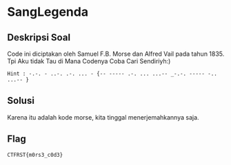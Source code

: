 # SangLegenda

## Deskripsi Soal

Code ini diciptakan oleh Samuel F.B. Morse dan Alfred Vail pada tahun 1835. Tpi Aku tidak Tau di Mana Codenya Coba Cari Sendiriyh:)

    Hint : -.-. - ..-. .-. ... - {-- ----- .-. ... ...-- _-.-. ----- -.. ...-- }



## Solusi

Karena itu adalah kode morse, kita tinggal menerjemahkannya saja.

## Flag

    CTFRST{m0rs3_c0d3}
